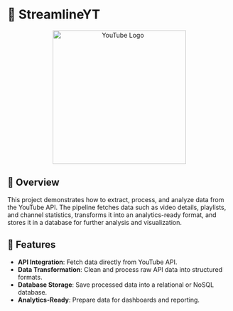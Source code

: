 # 🎥 StreamlineYT 

<p align="center">
  <img src="https://upload.wikimedia.org/wikipedia/commons/4/42/YouTube_icon_%282013-2017%29.png" alt="YouTube Logo" width="300"/>
</p>


## 📖 Overview  
This project demonstrates how to extract, process, and analyze data from the YouTube API. The pipeline fetches data such as video details, playlists, and channel statistics, transforms it into an analytics-ready format, and stores it in a database for further analysis and visualization.  

## 🚀 Features  
- **API Integration**: Fetch data directly from YouTube API.  
- **Data Transformation**: Clean and process raw API data into structured formats.  
- **Database Storage**: Save processed data into a relational or NoSQL database.  
- **Analytics-Ready**: Prepare data for dashboards and reporting.
